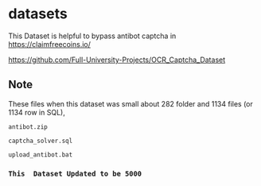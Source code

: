 # datasets 
This Dataset is helpful to bypass antibot captcha in https://claimfreecoins.io/

https://github.com/Full-University-Projects/OCR_Captcha_Dataset



## Note
These files when this dataset was small about 282 folder and 1134 files (or 1134 row in SQL), 
```
antibot.zip

captcha_solver.sql

upload_antibot.bat
```

### ``` This  Dataset Updated to be 5000 ```
